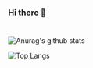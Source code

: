 ### Hi there 👋
#

![Anurag's github stats](https://github-readme-stats.vercel.app/api?username=daybyhj&show_icons=true&theme=transparent)

![Top Langs](https://github-readme-stats.vercel.app/api/top-langs/?username=daybyhj&layout=compact&langs_count=8&theme=transparent)


<!--
<img src="https://img.shields.io/badge/Apache Tomcat-fff?style=flat&logo=Apache Tomcat&logoColor=F8DC75"/> <img src="https://img.shields.io/badge/CSS3-fff?style=flat&logo=CSS3&logoColor=1572B6"/>
<img src="https://img.shields.io/badge/GitHub-fff?style=flat&logo=GitHub&logoColor=181717"/>
<img src="https://img.shields.io/badge/HTML5-fff?style=flat&logo=HTML5&logoColor=E34F26"/>
<img src="https://img.shields.io/badge/IntelliJ IDEA-fff?style=flat&logo=IntelliJ IDEA&logoColor=000000"/>
<img src="https://img.shields.io/badge/JavaScript-fff?style=flat&logo=JavaScript&logoColor=F7DF1E"/>
<img src="https://img.shields.io/badge/Java-fff?style=flat"/>
<img src="https://img.shields.io/badge/jQuery-fff?style=flat&logo=jQuery&logoColor=0769AD"/>
<img src="https://img.shields.io/badge/MySQL-fff?style=flat&logo=MySQL&logoColor=4479A1"/>
<img src="https://img.shields.io/badge/Node.js-fff?style=flat&logo=Node.js&logoColor=339933"/>
<img src="https://img.shields.io/badge/Oracle-fff?style=flat&logo=Oracle&logoColor=F80000"/>
<img src="https://img.shields.io/badge/Postman-fff?style=flat&logo=Postman&logoColor=FF6C37"/>
<img src="https://img.shields.io/badge/Slack-fff?style=flat&logo=Slack&logoColor=4A154B"/>
<img src="https://img.shields.io/badge/Sourcetree-fff?style=flat&logo=Sourcetree&logoColor=0052CC"/>
<img src="https://img.shields.io/badge/Spring Boot-fff?style=flat&logo=Spring Boot&logoColor=6DB33F"/>
<img src="https://img.shields.io/badge/Swagger-fff?style=flat&logo=Swagger&logoColor=85EA2D"/>
<img src="https://img.shields.io/badge/TypeScript-fff?style=flat&logo=TypeScript&logoColor=3178C6"/>
<img src="https://img.shields.io/badge/Vue.js-fff?style=flat&logo=Vue.js&logoColor=4FC08D"/>
-->


<!--
**daybyhj/daybyhj** is a ✨ _special_ ✨ repository because its `README.md` (this file) appears on your GitHub profile.

Here are some ideas to get you started:

- 🔭 I’m currently working on ...
- 🌱 I’m currently learning ...
- 👯 I’m looking to collaborate on ...
- 🤔 I’m looking for help with ...
- 💬 Ask me about ...
- 📫 How to reach me: ...
- 😄 Pronouns: ...
- ⚡ Fun fact: ...
-->
